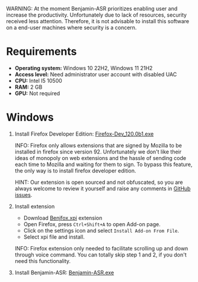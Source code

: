 

WARNING:
At the moment Benjamin-ASR prioritizes enabling user and increase the productivity. Unfortunately due to lack of resources, security received less attention. Therefore, it is not advisable to install this software on a end-user machines where security is a concern.

# Requirements

- **Operating system:** Windows 10 22H2, Windows 11 21H2
- **Access level:** Need administrator user account with disabled UAC
- **CPU:** Intel I5 10500
- **RAM:** 2 GB
- **GPU:** Not required

# Windows

1. Install Firefox Developer Edition: [Firefox-Dev_120.0b1.exe](https://download-origin.cdn.mozilla.net/pub/devedition/releases/120.0b1/win64/en-US/Firefox%20Setup%20120.0b1.exe)

    INFO:
    Firefox only allows extensions that are signed by Mozilla to be installed in firefox since version 92. Unfortunately we don't like their ideas of monopoly on web extensions and the hassle of sending code each time to Mozilla and waiting for them to sign. To bypass this feature, the only way is to install firefox developer edition.

    HINT:
    Our extension is open sourced and not obfuscated, so you are always welcome to review it yourself and raise any comments in [GitHub issues](https://github.com/benjamin-asr/benjamin-asr.github.io/issues).

2. Install extension
    - Download [Benjfox.xpi](https://github.com/benjamin-asr/Release/releases/download/v0.1/BenjFox.xpi) extension
    - Open Firefox, press `Ctrl+Shift+A` to open Add-on page. 
    - Click on the settings icon and select `Install Add-on From File`.
    - Select xpi file and install.

    INFO: Firefox extension only needed to facilitate scrolling up and down through voice command. You can totally skip step 1 and 2, if you don't need this functionality.

3. Install Benjamin-ASR: [Benjamin-ASR.exe](https://github.com/benjamin-asr/Release/releases/)
